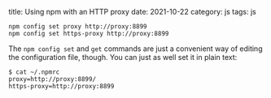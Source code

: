 title: Using npm with an HTTP proxy
date: 2021-10-22
category: js
tags: js

```text
npm config set proxy http://proxy:8899
npm config set https-proxy http://proxy:8899
```

The `npm config set` and `get` commands are just a convenient way of
editing the configuration file, though. You can just as well set it in
plain text:

```text
$ cat ~/.npmrc
proxy=http://proxy:8899/
https-proxy=http://proxy:8899
```



